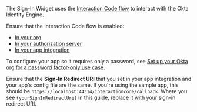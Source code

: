 The Sign-In Widget uses the [Interaction Code flow](/docs/concepts/interaction-code/) to interact with the Okta Identity Engine.

Ensure that the Interaction Code flow is enabled:

* [In your org](/docs/guides/implement-grant-type/interactioncode/main/#enable-interaction-code-grant-for-your-org)
* [In your authorization server](/docs/journeys/set-up-org/#enable-interaction-code-for-a-custom-authorization-server)
* [In your app integration](/docs/guides/oie-embedded-common-org-setup/aspnet/main/#create-an-application)

To configure your app so it requires only a password, see [Set up your Okta org for a password factor-only use case](/docs/journeys/set-up-org/#set-up-your-okta-org-for-a-password-factor-only-use-case).

Ensure that the **Sign-In Redirect URI** that you set in your app integration and your app's config file are the same. If you're using the sample app, this should be `https://localhost:44314/interactioncode/callback`. Where you see `{yourSignInRedirectUri}` in this guide, replace it with your sign-in redirect URI.
